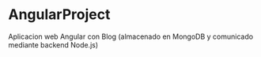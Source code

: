 # AngularProject

Aplicacion web Angular con Blog (almacenado en MongoDB y comunicado mediante backend Node.js)